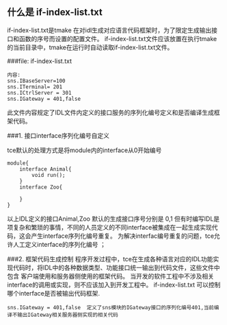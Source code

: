 ## 什么是 if-index-list.txt
if-index-list.txt是tmake 在对idl生成对应语言代码框架时，为了限定生成输出接口和函数的序号而设置的配置文件。 
if-index-list.txt文件应该放置在执行tmake的当前目录中，tmake在运行时自动读取if-index-list.txt文件。 


###file: if-index-list.txt
    
    内容: 
    sns.IBaseServer=100
    sns.ITerminal= 201
    sns.ICtrlServer = 301
    sns.IGateway = 401,false

此文件内容规定了IDL文件内定义的接口服务的序列化编号定义和是否编译生成框架代码。 

###1. 接口interface序列化编号自定义


tce默认的处理方式是将module内的interface从0开始编号

    module{
        interface Animal{
            void run();      
        }
        interface Zoo{
            
        }
    }


以上IDL定义的接口Animal,Zoo 默认的生成接口序号分别是 0,1 
但有时编写IDL是项复杂和繁琐的事情，不同的人员定义的不同interface被集成在一起生成实现代码，这会产生interface序列化编号重复。
为解决interfac编号重复的问题，tce允许人工定义interface的序列化编号 ； 

###2. 框架代码生成控制
程序开发过程中，tce在生成各种语言对应的IDL功能实现代码时，将IDL中的各种数据类型、功能接口统一输出到代码文件，这些文件中包含 客户端使用和服务器侧使用的框架代码。 
当开发的软件工程中不涉及相关interface的调用或实现，则不应该加入到开发工程中。 
if-index-list.txt 可以控制哪个interface是否被输出代码框架. 

    sns.IGateway = 401,false  定义了sns模块的IGateway接口的序列化编号401,当前编译不输出IGateway相关服务器侧实现的相关代码
